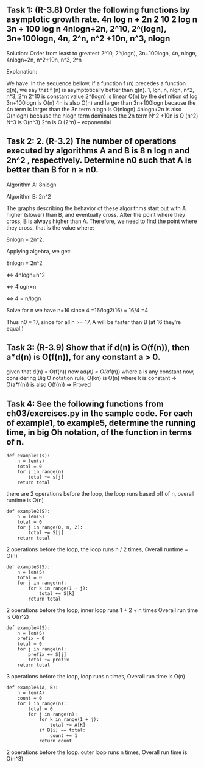 
## Task 1: (R-3.8) Order the following functions by asymptotic growth rate. 4n log n + 2n 2 10 2 log n 3n + 100 log n 4nlogn+2n, 2^10, 2^(logn), 3n+100logn, 4n, 2^n, n^2 +10n, n^3, nlogn


Solution:
Order from least to greatest
2^10, 2^(logn), 3n+100logn, 4n, nlogn, 4nlogn+2n, n^2+10n, n^3, 2^n

Explanation: 


We have: 
In the sequence bellow, if a function f (n) precedes a function g(n), we say that f (n) is asymptotically better than g(n). 1, lgn, n, nlgn, n^2, n^3, 2^n
2^10 is constant value
2^(logn) is linear O(n) by the definition of log
3n+100logn is O(n)
4n is also O(n) and larger than 3n+100logn because the 4n term is larger than the 3n term
nlogn is O(nlogn)
4nlogn+2n is also O(nlogn) because the nlogn term dominates the 2n term
N^2 +10n is O (n^2)
N^3 is O(n^3) 
2^n is O (2^n) – exponential


## Task 2: 2. (R-3.2) The number of operations executed by algorithms A and B is 8 n log n and 2n^2 , respectively. Determine n0 such that A is better than B for n ≥ n0.

Algorithm A: 8nlogn

Algorithm B: 2n^2



The graphs describing the behavior of these algorithms start out with A higher (slower) than B, and eventually cross. After the point where they cross, B is always higher than A. Therefore, we need to find the point where they cross, that is the value where:

 8nlogn = 2n^2. 
 
Applying algebra, we get:

8nlogn = 2n^2

<=> 4nlogn=n^2

<=> 4logn=n

<=> 4 = n/logn

Solve for n we have n=16 since 4 =16/log2(16) = 16/4 =4

Thus n0 = 17, since for all n >= 17, A will be faster than B (at 16 they’re equal.)

## Task 3: (R-3.9) Show that if d(n) is O(f(n)), then a*d(n) is O(f(n)), for any constant a > 0.

given that d(n) = O(f(n))
now a*d(n) = O(a*f(n)) where a is any constant
now, considering Big O notation rule, O(kn) is O(n) where k is constant
=>	O(a*f(n)) is also O(f(n))
=>	Proved

## Task 4: See the following functions from ch03/exercises.py in the sample code. For each of example1, to example5, determine the running time, in big Oh notation, of the function in terms of n.

```
def example1(s):
    n = len(s)
    total = 0
    for j in range(n):
        total += s[j]
    return total

```

there are 2 operations before the loop, the loop runs based off of n, overall runtime is O(n)

```
def example2(S):
    n = len(S)
    total = 0
    for j in range(0, n, 2):
        total += S[j]
    return total

```

2 operations before the loop, the loop runs n / 2 times, Overall runtime = O(n)

```
def example3(S):
    n = len(S)
    total = 0
    for j in range(n):
        for k in range(1 + j):
            total += S[k]
        return total

```


2 operations before the loop, inner loop runs 1 + 2 + n times Overall run time is O(n^2)

```
def example4(S):
    n = len(S)
    prefix = 0
    total = 0
    for j in range(n):
        prefix += S[j]
        total += prefix
    return total

```

3 operations before the loop, loop runs n times, Overall run time is O(n)

```
def example5(A, B):
    n = len(A)
    count = 0
    for i in range(n):
        total = 0
        for j in range(n):
            for k in range(1 + j):
                total += A[K]
            if B[i] == total:
                count += 1
            return count

```

2 operations before the loop. outer loop runs n times, Overall run time is O(n^3)
